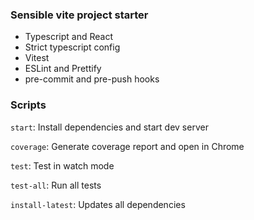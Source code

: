 ### Sensible vite project starter

- Typescript and React
- Strict typescript config
- Vitest
- ESLint and Prettify
- pre-commit and pre-push hooks

### Scripts

`start`: Install dependencies and start dev server

`coverage`: Generate coverage report and open in Chrome

`test`: Test in watch mode

`test-all`: Run all tests

`install-latest`: Updates all dependencies
